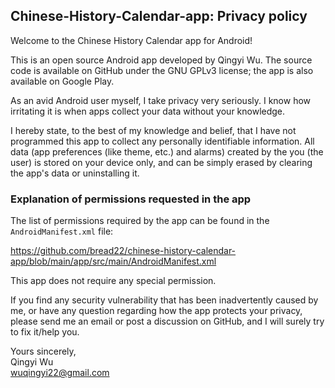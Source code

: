 ## Chinese-History-Calendar-app: Privacy policy

Welcome to the Chinese History Calendar app for Android!

This is an open source Android app developed by Qingyi Wu. The source code is available on GitHub under the GNU GPLv3 license; the app is also available on Google Play.

As an avid Android user myself, I take privacy very seriously.
I know how irritating it is when apps collect your data without your knowledge.

I hereby state, to the best of my knowledge and belief, that I have not programmed this app to collect any personally identifiable information. All data (app preferences (like theme, etc.) and alarms) created by the you (the user) is stored on your device only, and can be simply erased by clearing the app's data or uninstalling it.

### Explanation of permissions requested in the app

The list of permissions required by the app can be found in the `AndroidManifest.xml` file:

https://github.com/bread22/chinese-history-calendar-app/blob/main/app/src/main/AndroidManifest.xml

This app does not require any special permission.

If you find any security vulnerability that has been inadvertently caused by me, or have any question regarding how the app protects your privacy, please send me an email or post a discussion on GitHub, and I will surely try to fix it/help you.

Yours sincerely,  
Qingyi Wu  
wuqingyi22@gmail.com
